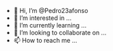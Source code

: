 - 👋 Hi, I’m @Pedro23afonso
- 👀 I’m interested in ...
- 🌱 I’m currently learning ...
- 💞️ I’m looking to collaborate on ...
- 📫 How to reach me ...

<div align="left">
  <img height="160em" src="https://github-readme-stats.vercel.app/api?username=Pedro23afonso&show_icons=true&theme=tokyonight&include_all_commits=true&count_private=true%22/%3E
  <img height="160em" src="https://github-readme-stats.vercel.app/api/top-langs/?username=Pedro23afonso&layout=compact&langs_count=7&theme=tokyonight&include_all_commits=true&count_private=true%22/%3E
</div>
